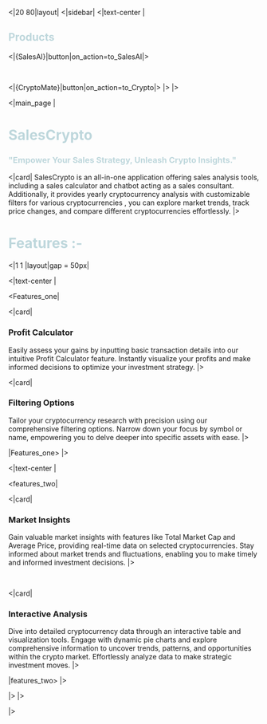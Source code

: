 <|20 80|layout|
<|sidebar|
<|text-center |
## <span style="color: #BED7DC;">Products</span>
<|{SalesAI}|button|on_action=to_SalesAI|>

<br/>

<|{CryptoMate}|button|on_action=to_Crypto|>
|>
|>

<|main_page |

# <span style="color: #BED7DC;">SalesCrypto</span>

### <span style="color: #BED7DC;">"Empower Your Sales Strategy, Unleash Crypto Insights."</span>
<|card|
SalesCrypto is an all-in-one application offering sales analysis tools, including a sales calculator and chatbot acting as a sales consultant. Additionally, it provides yearly cryptocurrency analysis with customizable filters for various cryptocurrencies , you can explore market trends, track price changes, and compare different cryptocurrencies effortlessly.
|>

# <span style="color: #BED7DC">Features :-</span>
<|1 1 |layout|gap = 50px|

<|text-center |

<Features_one|

<|card|
### Profit Calculator
Easily assess your gains by inputting basic transaction details into our intuitive Profit Calculator feature. Instantly visualize your profits and make informed decisions to optimize your investment strategy.
|>
<br/>

<|card|
### Filtering Options
Tailor your cryptocurrency research with precision using our comprehensive filtering options. Narrow down your focus by symbol or name, empowering you to delve deeper into specific assets with ease.
|>

|Features_one>
|>

<|text-center |

<features_two|

<|card|
### Market Insights
Gain valuable market insights with features like Total Market Cap and Average Price, providing real-time data on selected cryptocurrencies. Stay informed about market trends and fluctuations, enabling you to make timely and informed investment decisions.
|>

<br/>

<|card|
### Interactive Analysis
Dive into detailed cryptocurrency data through an interactive table and visualization tools. Engage with dynamic pie charts and explore comprehensive information to uncover trends, patterns, and opportunities within the crypto market. Effortlessly analyze data to make strategic investment moves.
|>

|features_two>
|>

|>
|>

|>